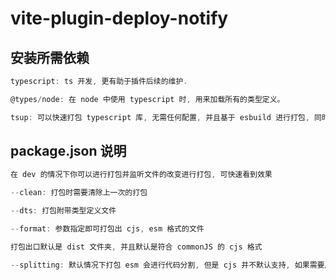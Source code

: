 # vite-plugin-deploy-notify

## 安装所需依赖

```js
typescript: ts 开发, 更有助于插件后续的维护.

@types/node: 在 node 中使用 typescript 时, 用来加载所有的类型定义。

tsup: 可以快速打包 typescript 库, 无需任何配置, 并且基于 esbuild 进行打包, 同时也可以快速生成 ts 类型, 打包 ts 文件速度是 tsc 的 100 多倍.
```

## package.json 说明

```js
在 dev 的情况下你可以进行打包并监听文件的改变进行打包, 可快速看到效果

--clean: 打包时需要清除上一次的打包

--dts: 打包附带类型定义文件

--format: 参数指定即可打包出 cjs, esm 格式的文件

打包出口默认是 dist 文件夹, 并且默认是符合 commonJS 的 cjs 格式

--splitting: 默认情况下打包 esm 会进行代码分割, 但是 cjs 并不默认支持, 如果需要启用 cjs 代码分割需要加上
```
